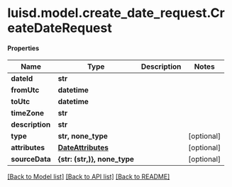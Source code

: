 # luisd.model.create_date_request.CreateDateRequest

#### Properties
Name | Type | Description | Notes
------------ | ------------- | ------------- | -------------
**dateId** | **str** |  | 
**fromUtc** | **datetime** |  | 
**toUtc** | **datetime** |  | 
**timeZone** | **str** |  | 
**description** | **str** |  | 
**type** | **str, none_type** |  | [optional] 
**attributes** | [**DateAttributes**](DateAttributes.md) |  | [optional] 
**sourceData** | **{str: (str,)}, none_type** |  | [optional] 

[[Back to Model list]](../../README.md#documentation-for-models) [[Back to API list]](../../README.md#documentation-for-api-endpoints) [[Back to README]](../../README.md)

